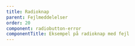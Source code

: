 ```yaml
---
title: Radioknap
parent: Fejlmeddelelser
order: 20
component: radiobutton-error
componentTitle: Eksempel på radioknap med fejl
---
```


